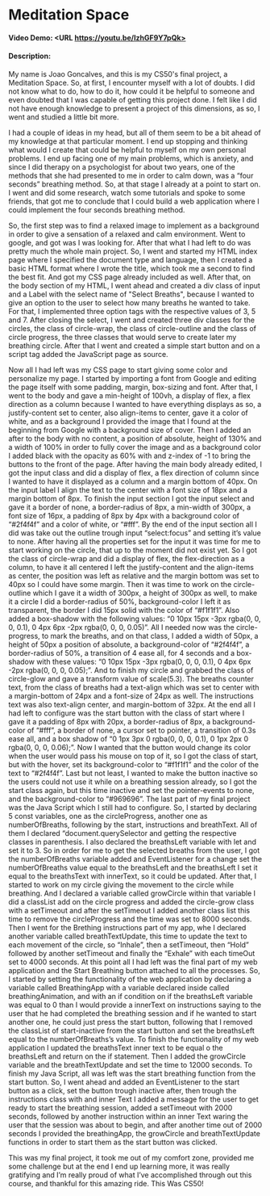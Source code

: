 # Meditation Space
#### Video Demo:  <URL https://youtu.be/IzhGF9Y7pQk>
#### Description:
My name is Joao Goncalves, and this is my CS50's final project, a Meditation Space. So, at first, I encounter myself with a lot of doubts. I did not know what to do, how to do it, how could it be helpful to someone and even doubted that I was capable of getting this project done. I felt like I did not have enough knowledge to present a project of this dimensions, as so, I went and studied a little bit more.

I had a couple of ideas in my head, but all of them seem to be a bit ahead of my knowledge at that particular moment. I end up stopping and thinking what would I create that could be helpful to myself on my own personal problems. I end up facing one of my main problems, which is anxiety, and since I did therapy on a psychologist for about two years, one of the methods that she had presented to me in order to calm down, was a “four seconds” breathing method. So, at that stage I already at a point to start on. I went and did some research, watch some tutorials and spoke to some friends, that got me to conclude that I could build a web application where I could implement the four seconds breathing method.

So, the first step was to find a relaxed image to implement as a background in order to give a sensation of a relaxed and calm environment. Went to google, and got was I was looking for. After that what I had left to do was pretty much the whole main project. So, I went and started my HTML index page where I specified the document type and language, then I created a basic HTML format where I wrote the title, which took me a second to find the best fit. And got my CSS page already included as well. After that, on the body section of my HTML, I went ahead and created a div class of input and a Label with the select name of "Select Breaths", because I wanted to give an option to the user to select how many breaths he wanted to take. For that, I implemented three option tags with the respective values of 3, 5 and 7. After closing the select, I went and created three div classes for the circles, the class of circle-wrap, the class of circle-outline and the class of circle progress, the three classes that would serve to create later my breathing circle. After that I went and created a simple start button and on a script tag added the JavaScript page as source.

Now all I had left was my CSS page to start giving some color and personalize my page. I started by importing a font from Google and editing the page itself with some padding, margin, box-sizing and font. After that, I went to the body and gave a min-height of 100vh, a display of flex, a flex direction as a column because I wanted to have everything displays as so, a justify-content set to center, also align-items to center, gave it a color of white, and as a background I provided the image that I found at the beginning from Google with a background size of cover.
Then I added an after to the body with no content, a position of absolute, height of 130% and a width of 100% in order to fully cover the image and as a background color I added black with the opacity as 60% with and z-index of -1 to bring the buttons to the front of the page.
After having the main body already edited, I got the input class and did a display of flex, a flex direction of column since I wanted to have it displayed as a column and a margin bottom of 40px. On the input label I align the text to the center with a font size of 18px and a margin bottom of 8px. To finish the input section I got the input select and gave it a border of none, a border-radius of 8px, a min-width of 300px, a font size of 16px, a padding of 8px by 4px with a background color of “#2f4f4f” and a color of white, or “#fff”. By the end of the input section all I did was take out the outline trough input “select:focus” and setting it’s value to none.
After having all the properties set for the input it was time for me to start working on the circle, that up to the moment did not exist yet. So I got the class of circle-wrap and did a display of flex, the flex-direction as a column, to have it all centered I left the justify-content and the align-items as center, the position was left as relative and the margin bottom was set to 40px so I could have some margin.
Then it was time to work on the circle-outline which I gave it a width of 300px, a height of 300px as well, to make it a circle I did a border-radius of 50%, background-color I left it as transparent, the border I did 15px solid with the color of “#f1f1f1”. Also added a box-shadow with the following values: “0 10px 15px -3px rgba(0, 0, 0, 0.1), 0 4px 6px -2px rgba(0, 0, 0, 0.05)”.
All I needed now was the circle-progress, to mark the breaths, and on that class, I added a width of 50px, a height of 50px a position of absolute, a background-color of “#2f4f4f”, a border-radius of 50%, a transition of 4 ease all, for 4 seconds and a box-shadow with these values: “0 10px 15px -3px rgba(0, 0, 0, 0.1), 0 4px 6px -2px rgba(0, 0, 0, 0.05);”. And to finish my circle and grabbed the class of circle-glow and gave a transform value of scale(5.3).
The breaths counter text, from the class of breaths had a text-align which was set to center with a margin-bottom of 24px and a font-size of 24px as well.
The instructions text was also text-align center, and margin-bottom of 32px.
At the end all I had left to configure was the start button with the class of start where I gave it a padding of 8px with 20px, a border-radius of 8px, a background-color of “#fff”, a border of none, a cursor set to pointer, a transition of 0.3s ease all, and a box shadow of “0 1px 3px 0 rgba(0, 0, 0, 0.1), 0 1px 2px 0 rgba(0, 0, 0, 0.06);”.
Now I wanted that the button would change its color when the user would pass his mouse on top of it, so I got the class of start, but with the hover, set its background-color to “#f1f1f1” and the color of the text to “#2f4f4f”. Last but not least, I wanted to make the button inactive so the users could not use it while on a breathing session already, so I got the start class again, but this time inactive and set the pointer-events to none, and the background-color to “#969696”.
The last part of my final project was the Java Script which I still had to configure. So, I started by declaring 5 const variables, one as the circleProgress, another one as numberOfBreaths, following by the start, instructions and breathText. All of them I declared “document.querySelector and getting the respective classes in parenthesis. I also declared the breathsLeft variable with let and set it to 3.
So in order for me to get the selected breaths from the user, I got the numberOfBreaths variable added and EventListener for a change set the numberOfBreaths value equal to the breathsLeft and the breathsLeft I set it equal to the breathsText with innerText, so it could be updated.
After that, I started to work on my circle giving the movement to the circle while breathing. And I declared a variable called growCircle within that variable I did a classList add on the circle progress and added the circle-grow class with a setTimeout and after the setTimeout I added another class list this time to remove the circleProgress and the time was set to 8000 seconds.
Then I went for the Brething instructions part of my app, whe I declared another variable called breathTextUpdate, this time to update the text to each movement of the circle, so “Inhale”, then a setTimeout, then “Hold” followed by another setTimeout and finally the “Exhale” with each timeOut set to 4000 seconds.
At this point all I had left was the final part of my web application and the Start Breathing button attached to all the processes. So, I started by setting the functionality of the web application by declaring a variable called BreathingApp with a variable declared inside called breathingAnimation, and with an if condition on if the breathsLeft variable was equal to 0 than I would provide a innerText on instructions saying to the user that he had completed the breathing session and if he wanted to start another one, he could just press the start button, following that I removed the classList of start-inactive from the start button and set the breathsLeft equal to the numberOfBreaths’s value. To finish the functionality of my web application I updated the breathsText inner text to be equal o the breathsLeft and return on the if statement. Then I added the growCircle variable and the breathTextUpdate and set the time to 12000 seconds.
To finish my Java Script, all was left was the start breathing function from the start button. So, I went ahead and added an EventListener to the start button as a click, set the button trough inactive after, then trough the instructions class with and inner Text I added a message for the user to get ready to start the breathing session, added a setTimeout with 2000 seconds, followed by another instruction within an inner Text waring the user that the session was about to begin, and after another time out of 2000 seconds I provided the breathingApp, the growCircle and breathTextUpdate functions in order to start them as the start button was clicked.

This was my final project, it took me out of my comfort zone, provided me some challenge but at the end I end up learning more, it was really gratifying and I’m really proud of what I’ve accomplished through out this course, and thankful for this amazing ride.
This Was CS50!
